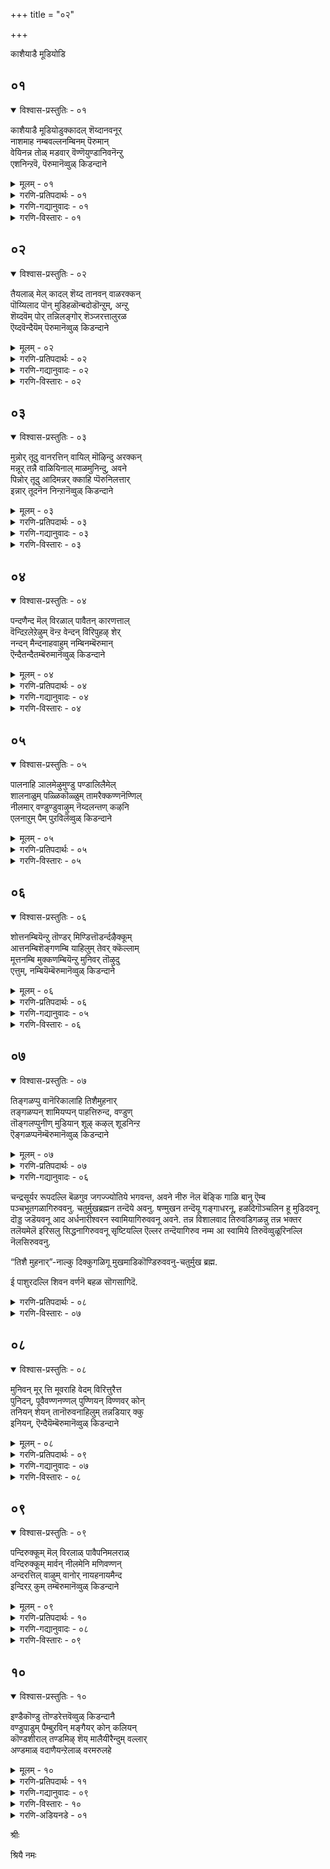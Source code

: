 +++
title = "०२"

+++

काशैयाडै मूडियोडि

## ०१

<details open><summary>विश्वास-प्रस्तुतिः - ०१</summary>

काशैयाडै मूडियोडुक्कादल् शॆय्दानवनूर्  
नाशमाह नम्बवल्लनम्बिनम् पॆरुमान्  
वेयिनन्न तोळ् मडवार् वॆण्णॆयुण्डानिवनॆन्ऱु  
एशनिन्ऱवॆ, पॆरुमानॆव्वुळ् किडन्दाने
</details>

<details><summary>मूलम् - ०१</summary>

काशैयाडै मूडियोडुक्कादल् शॆय्दानवनूर्  
नाशमाह नम्बवल्लनम्बिनम् पॆरुमान्  
वेयिनन्न तोळ् मडवार् वॆण्णॆयुण्डानिवनॆन्ऱु  
एशनिन्ऱवॆ, पॆरुमानॆव्वुळ् किडन्दाने
</details>

<details><summary>गरणि-प्रतिपदार्थः - ०१</summary>

काशै आडै=काषाय वस्त्रदिन्द, मूडि=मुच्चिकॊण्डु, ओडि=ओडिबन्दु, कादल् शॆय्दान् अवन्=प्रेमिसलु यत्निसिद अवन, ऊर्=ऊराद लकॆयु, नाशम् आह=नाशवागुवन्तॆ, नम्बवल्ल=सङ्कल्पिसिद, नम्बि=परिपूर्णनाद, नम् पॆरुमान्=नम्म स्वामियन्नु, वेयिन् अन्न=बिदिरिन हागॆ, तोळ्=तोळुगळुळ्ळ, मडवार्=हॆङ्गसरु, वॆण्णॆय् उण्डान् इवन्=बॆण्णॆयन्नुण्ड इवनु, ऎन्ऱु=ऎन्दु, एशनिन्ऱ=हास्य माडुवन्तॆ निन्तिरुव, ऎम् पॆरुमान्=नम्म स्वामियु, ऎव्वुळ्=ऎव्वुळ् ऎम्बल्लि, किडन्दाने=नॆलसिरुवनल्ल\!
</details>

<details><summary>गरणि-गद्यानुवादः - ०१</summary>

काषायवस्त्रदिन्द मुच्चिकॊण्डु, ओडिबन्दु, प्रेमिसलु यत्निसिद अवन ऊराद लङ्कॆयु नाशवागुवन्तॆ सङ्कल्पिसिद परिपूर्णवाद नम्म स्वामियन्नु बिदिरिन हागॆ तोळुगळुळ्ळ हॆङ्गसरु “इवनु बॆण्णॆयुण्ड” ऎन्दु हास्य माडुवन्तॆ नम्म स्वामियु ऎव्वुळ् ऎम्बल्लि नॆलसिरुवनल्ल\!\(१\)
</details>

<details><summary>गरणि-विस्तारः - ०१</summary>

राक्षसन सहजगुणवाद कपटदिन्द तन्नन्नु काषायवस्त्रभूषणगळिन्द मरॆमाडिकॊण्डु, तानॊब्ब साधुसन्यासि ऎम्बन्तॆ काणिसिकॊण्डवनु रावणासुर, अवनु हागॆ आतरदिन्द बन्दद्दु पञ्चवटिगॆ. वनवासिगळागि अल्लि तङ्गिद्द राम,लक्ष्मण,सीतॆयरिद्द पर्णकुटिगॆ. मारीचन सहायदिन्द रावणनु रामलक्ष्मणरन्नु वञ्चिसि काडिनल्लि बलुदूरक्कॆ कळुहिसिबिट्टु पर्णकुटियल्लि एकाङ्गिनियागिद्द सीतॆयन्नु कद्दु लङ्कॆगॆ कॊण्डॊय्दु अल्लि अवळन्नु सॆरॆयल्लिरिसि, अवळन्नु तन्न प्रेयसियागि ऒलिसिकॊळ्ळलु यत्निसिदनु. धर्मपत्नियन्नु कळॆदुकॊण्ड श्रीरामनु लङ्कॆयन्नु नाशमाडुवुदागि सङ्कल्पिसि हागॆये नडसि, सीतॆयन्नु सॆरॆवासदिन्द बिडुगडॆ माडिदनु. ई पाशुरद मॊदल ऎरडु सालुगळल्लि बरुव श्रीरामावतारद वैभव इदु.

पाशुरद कडॆय ऎरडु सालुगळल्लि कृष्णावतारद प्रसङ्गद सूचनॆयिदॆ. बिदिरिनन्तॆ सरळवाद उद्दनाद सुन्दरवाद तोळुगळवरु नन्दगोकुलद गॊल्लतियरु. भगवन्तनु नन्दगोकुलदल्लि बालकृष्णनागि बॆळॆयुत्तिरुवाग अल्लिन ऒन्दॊन्दु मनॆगू नुग्गि, शेखरिसिट्टिद्द बॆण्णॆयन्नु कद्दु तिन्नुत्तिद्दद्दु अवन ऒन्दु वैशिष्ट्य.

अदरिन्द अवनु गॊल्लतिय दूरिगॆ चाडिगॆ गुरियागुत्तिद्द.

सत्यपराक्रमनागि, “वीर राघवनागि”, हॆसरान्त भगवन्तनु ईग दक्षिण भारतद पवित्रक्षेत्रगळल्लि प्न्दाद “तिरुवॆव्वुळूरु” ऎम्बल्लि वीरराघव ऎम्ब हॆसरिन अर्चावतारियागि नॆलॆगॊण्डिद्दानॆ. अन्थवनु “बॆण्णॆ कद्दु तिन्दनॆम्ब अपहास्यक्कॆ गुरियागुवुदे? इदु भगवन्तन हिरिमॆगॆ तक्कद्दे?

हिन्दिन कॆलवु तिरुमॊऴिगळल्लि आऴ्वाररु तिरुवॆङ्कटाचलपतिय सन्निधियल्लि भजिसिदरु.ईग अवरु तिरुवॆव्वुळूरु ऎम्बल्लि वीरराघवस्वामिय सेवॆयल्लि तॊडगिद्दारॆ.
</details>

## ०२

<details open><summary>विश्वास-प्रस्तुतिः - ०२</summary>

तैयलाळ् मेल् कादल् शॆय्द तानवन् वाळरक्कन्  
पॊय्यिलाद पॊन् मुडिहळॊन्बदोडॊन्ऱुम्, अन्ऱु  
शॆय्दवॆम् पोर् तन्निलङ्गोर् शॆञ्जरत्तालुरळ  
ऎय्दवॆन्दैयॆम् पॆरुमानॆव्वुळ् किडन्दाने
</details>

<details><summary>मूलम् - ०२</summary>

तैयलाळ् मेल् कादल् शॆय्द तानवन् वाळरक्कन्  
पॊय्यिलाद पॊन् मुडिहळॊन्बदोडॊन्ऱुम्, अन्ऱु  
शॆय्दवॆम् पोर् तन्निलङ्गोर् शॆञ्जरत्तालुरळ  
ऎय्दवॆन्दैयॆम् पॆरुमानॆव्वुळ् किडन्दाने
</details>

<details><summary>गरणि-प्रतिपदार्थः - ०२</summary>

तैयल् आळ्=सौन्दर्यवे रूपवादवळ, मेल्=मेलॆ, कादल् शॆय्द=कामिसिद, तानवन्=राक्षसनाद, वाळ् अरक्कन्=खड्गवन्नु आयुधवन्नागि उळ्ळ रावणन, पॊय् इलाद=निजवाद, पॊन् मुडिहळ् ऒन्बदनोडु ऒन्ऱु= चिन्नदन्थ\(श्रेष्ठवाद\)तलॆगळन्नु हत्तन्नू, अन्ऱु=आग, शॆय्द=नडसिद, वॆम् पोर् तन्निल्=तीक्ष्णवाद युद्धदल्लि अङ्गु=अल्लि, ओर्=अद्वितीयवाद, शॆम् शरत्ताल्=क्रूरवाद बाणदिन्द, उरळ=उरुळुवन्तॆ, ऎय्द=प्रयोगिसिद, ऎन्दै=स्वामियाद\(तन्दॆयाद\)ऎम् पॆरुमान्= नम्म स्वामियु, ऎव्वुळ्=तिरुवॆव्वुळूरिनल्लि, किडन्दाने=नॆलसिरुवनल्ल\!
</details>

<details><summary>गरणि-गद्यानुवादः - ०२</summary>

सौन्दर्यवे रूपवादवळ मेलॆ कामिसिद राक्षसनाद खड्गायुधवुळ्ळ \(खड्गपाणियाद\) रावणन निजवाद श्रेष्ठवाद हत्तुतलॆगळन्नू अन्दु नडसिद तीक्ष्णवाद युद्धदल्लि, अल्लि अद्वितीयवाद ऒन्दु क्रूरवाद बाणदिन्द उरुळुवन्तॆ प्रयोगिसिद नम्म स्वामियु तिरुवॆव्वुळूरिनल्लि नॆलसिरुवनल्ल\!\(२\)
</details>

<details><summary>गरणि-विस्तारः - ०२</summary>

सौन्दर्यवे रूपवॆत्तवळु सीतादेवि. अवळन्नु कामिसिदवनु राक्षसराजनाद रावणासुर. अवन आयुध खड्ग. श्रीरामनु सीतॆगागि लङ्कॆगॆ होगि अल्लि नडॆद तीक्ष्णयुद्धदल्लि रावणन चिन्नद किरीटगळिन्द अलङ्कृतवाद हत्तुतलॆगळू उरुळिबीळुवन्तॆ साटियिल्लद ऒन्दु बाणवन्नु प्रयोगिसिदनु. आ वीरराघवने ईग तिरुवॆव्वुळूरिनल्लि नॆलसिरुवुदु.

“ऎव्वुळ् किडन्दाने- ऎम्बुदन्नु “याव हृदयान्तराळदल्लि नॆलसिद्दानॆ?”ऎन्दु अर्थ माडबहुदु ऎन्निसुत्तदॆ. ऎल्लर अन्तरङ्गदल्लू अवनिद्दानॆ ऎन्दु अर्थवागुवुदु.
</details>

## ०३

<details open><summary>विश्वास-प्रस्तुतिः - ०३</summary>

मुन्नोर् तूदु वानरत्तिन् वायिल् मॊऴिन्दु अरक्कन्  
मन्नूर् तन्नै वाळियिनाल् माळमुनिन्दु, अवने  
पिन्नोर् तूदु आदिमन्नर् क्काहि प्पॆरुनिलत्तार्  
इन्नार् तूदनॆन निन्ऱानॆव्वुळ् किडन्दाने
</details>

<details><summary>मूलम् - ०३</summary>

मुन्नोर् तूदु वानरत्तिन् वायिल् मॊऴिन्दु अरक्कन्  
मन्नूर् तन्नै वाळियिनाल् माळमुनिन्दु, अवने  
पिन्नोर् तूदु आदिमन्नर् क्काहि प्पॆरुनिलत्तार्  
इन्नार् तूदनॆन निन्ऱानॆव्वुळ् किडन्दाने
</details>

<details><summary>गरणि-प्रतिपदार्थः - ०३</summary>

मुन्=हिन्दॆ ऒन्दु कालदल्लि, ओर् तूदु=ऒन्दु दौत्यवन्नु, वानरत्तिन्=कपिय, वायिल्=मूलक, मॊऴिन्दु=कळुहिसि, अरक्कन्=राक्षसन, मन्=प्रसिद्धवाद, ऊर् तन्नै=ऊरन्नु, वाळियिनाल्=अम्बिनिन्द, माळ=संहरिसलु, मुनिन्दु=कडुकोपगॊण्डु, अवने=अवने, पिन्=अनन्तर, ओर् तूदु=ऒन्दु दौत्यवन्नु, आदिमन्नर् क्कू आहि=आदिराजरिगागॊ नडसि, पॆरु=विस्तारवाद, निलत्तार्=भूमियवरु, इन्नार्=इन्नु यार, तूदन् ऎन=दूतनो ऎन्नुवन्तॆ, निन्ऱान्=सिद्धवागि निन्तिरुव स्वामियु,ऎव्वुळ्=तिरुवॆव्वुळूरिनल्लि, किडन्दाने=नॆलसिरुवनल्ल\!
</details>

<details><summary>गरणि-गद्यानुवादः - ०३</summary>

हिन्दॆ ऒन्दु कालदल्लि कपिय मूलक ऒन्दु दौत्यवन्नु कळुहिसि, राक्षसन प्रसिद्धवाद ऊरन्नु बाणदिन्द संहरिसि\(नाशपडिस\)लु कडुकोपगॊण्ड, अवने अनन्तर आदिराजरिगागि मत्तॊन्दु दौत्यवन्नु नडसि ईग विस्तारवाद भूमियवरु इन्नार दूतनागुवनो ऎन्नुवन्तॆ सिद्धवागि स्वामियु तिरुवॆव्वुळूरिनल्लि नॆलसिरुवनल्ल\!\(३\)
</details>

<details><summary>गरणि-विस्तारः - ०३</summary>

हिन्दॆ, त्रेतायुगदल्लि भगवन्तनु श्रीरामनागि अवतरिसिदाग, वानर श्रेष्ठनाद हनुमन्तनन्नु तन्न परवाद दूतनन्नागि लङ्कॆगॆ कळुहिसिद्दु. राम दूतनु समुद्रवन्नु हारि, लङ्कॆगॆ होगि, अशोकवनदल्लि सीतादेवियन्नु कण्डु आकॆगॆ श्रीरामन सौख्यद सुद्दियन्नु मुट्टिसिदनु. अनन्तर रामदूतन महत्वॆवॆष्टॆन्दु लङ्कॆयवरिगॆ अरिवुण्टुमाडलु अशोवनवन्नु मुरिदुनाशमाडि, लङ्कॆयन्ने सुट्टु सीतादेवियिन्द चूडामणियन्नु तन्दु श्रीरामनिगॆ मुट्टिसि नडॆद विषयवन्नॆल्ला विवरवागि श्रीरामनल्लि अरिकॆ माडिकॊण्डनु. अदर फलवागि श्रीरामनु लङ्कॆगॆ धाळियिट्टु. राजनाद रावणनन्नु तन्न साटियिल्लद बाणदिन्द कॊन्दु हाकिदनु.

अनन्तर द्वापरयुगदल्लि, भगवन्तने दौत्यनडसलु निन्तनु. पाण्डवरु कौरवरिगॆ वैषम्य बॆळॆदाग, पाण्डवर् परवागि कौरवरॊडनॆ दौत्यनडसिदनु. तन्न दौत्यदिन्द फलविल्लवॆम्बुदन्नरितु हिन्तिरुगिदनु. अदर फलवागि बन्दद्दु महाभारत युद्ध. युद्धदल्लि स्वामिये स्वतः अर्जुनन सारथ्यवन्नु नडसिदनु. युद्धदल्लि नरमेधवे नडॆदुहोयितु. कौरवरॆल्लरू हतरादरु. पाण्डवरिगॆ न्याय दॊरॆयितु. भगवन्तन दौत्यद फलवे इदु\!

ईग कलियुग. ई विस्तारवाद भूमण्डलदल्लि भगवन्तनु इन्नार परवागि दौत्यनडसलु, तिरुवॆव्वुळूरिनल्लि नॆलसि, निन्तिरुवन्तिदॆ. मानव कुलक्के उपकारकनागि स्वामियु निन्तिद्दानल्ल\! भगवन्तन वात्सल्य ऎष्टु हिरिदु\! ऎनुत्तारॆ आऴ्वाररु\!

“याव कालदल्लि धर्मक्कॆ ग्लानियुण्टागुत्तदॆयो, अधर्म हॆच्चिकॊळ्ळुत्तदॆयो, आग धर्मवन्नुद्धरिसलु अधर्मवन्नु तुण्डरिसलु नानु युगयुगदल्लियू अवतारवॆन्नुत्तेनॆ”-ऎन्दु भगवन्तन आश्वासनॆयन्नु आऴ्वाररु इल्लि नॆनपु माडिकॊळ्ळुत्तिद्दारो, हेगो\!
</details>

## ०४

<details open><summary>विश्वास-प्रस्तुतिः - ०४</summary>

पन्दणैन्द मॆल् विरळाल् पावैतन् कारणत्ताल्  
वॆन्दिऱलेऱेऴुम् वॆन्ऱ वेन्दन् विरिपुहऴ् शेर्  
नन्दन् मैन्दनाहवाहुम् नम्बिनम्बॆरुमान्  
ऎन्दैतन्दैतम्बॆरुमानॆव्वुळ् किडन्दाने
</details>

<details><summary>मूलम् - ०४</summary>

पन्दणैन्द मॆल् विरळाल् पावैतन् कारणत्ताल्  
वॆन्दिऱलेऱेऴुम् वॆन्ऱ वेन्दन् विरिपुहऴ् शेर्  
नन्दन् मैन्दनाहवाहुम् नम्बिनम्बॆरुमान्  
ऎन्दैतन्दैतम्बॆरुमानॆव्वुळ् किडन्दाने
</details>

<details><summary>गरणि-प्रतिपदार्थः - ०४</summary>

पन्दु=चॆण्डन्नु, अणैन्द=सिद्धवागि उळ्ळ, मॆल् विरलाळ्=मृदुवाद बॆरळुगळुळ्ळवळाद, पावैतन्=कन्निकॆय कारणत्ताल्=कारणदिन्द, वॆम्=क्रूरवाद \(अतिशयवागि\) तिऱल्=शक्तिय, एऱु एऴुम्=एळु वृषभगळन्नु, वॆन्ऱ=गॆद्द, वेन्दन्=राजनू, विरि पुहऴ्=हरडिद कीर्तियिन्द, शेर्=कूडिद \(तुम्बिद\), नन्दन्=नन्दगोपन, मैन्दन् आह=मगनागि, आहुम्=आगिरुव, नम्बि=परिपूर्णनू, नम्बॆरुमान्=नमगॆ स्वामियू, ऎन्दैतन्दै=नम्म तन्दॆयू, तम्बॆरुमान्=नम्म नायकनू, ऎव्वुळ्=तिरुवॆव्वुळूरल्लि, किडन्दाने=नॆलसिरुववने\!
</details>

<details><summary>गरणि-गद्यानुवादः - ०४</summary>

चॆण्डन्नु सिद्धवागि हिडिदिरुव मृदुवाद बॆरळुगळुळ्ळवळाद कन्निकॆय कारणदिन्द अतिशयवाद शक्तिय एळुवृषभगळन्नु गॆद्द राजनू, हरडिद कीर्तियिन्द कूडिद नन्दगोपन मगनागि आगिरुव परिपूर्णनू, नमगॆ स्वामियू नम्म तन्दॆयू नम्म नायकनू तिरुवॆव्वुळूरल्लि नॆलसिरुववने\! \(४\)
</details>

<details><summary>गरणि-विस्तारः - ०४</summary>

तन्नन्नु यारु पडॆयुवरो, तन्न निमित्तवागि फणवागि इट्टिद्द एळुगूळिगळन्नु यारु जयिसुवरो ऎन्दु कादुकुळितिद्द कन्निकॆयु सत्यॆ\(नीळादेवि\) ऎम्बवळु. नन्दगोपन मगनागि अवतरिसिद परिपूर्णनाद श्रीकृष्णनु आ गूळिगळन्नु गॆद्दु अवळ कैहिडिदनु. हिन्दिन पाशुरदल्लि “इन्नारिगागि” ऎम्बुदन्नु इल्लि सूचिसुत्तारो, आऴ्वाररु, काणॆ\! आ भगवन्तने ऎल्लर उद्धारक्कागि ईग तिरुवॆव्वुळूरल्लि नॆलसिद्दानॆ.
</details>

## ०५

<details open><summary>विश्वास-प्रस्तुतिः - ०५</summary>

पालनाहि ञालमेऴुमुण्डु पण्डालिलैमेल्  
शालनाळुम् पळ्ळिकॊळ्ळुम् तामरैक्कण्णनॆण्णिल्  
नीलमार् वण्डुण्डुवाऴुम् नॆय्दलन्तण् कऴनि  
एलनाऱुम् पैम् पुऱविलॆव्वुळ् किडन्दाने
</details>

<details><summary>मूलम् - ०५</summary>

पालनाहि ञालमेऴुमुण्डु पण्डालिलैमेल्  
शालनाळुम् पळ्ळिकॊळ्ळुम् तामरैक्कण्णनॆण्णिल्  
नीलमार् वण्डुण्डुवाऴुम् नॆय्दलन्तण् कऴनि  
एलनाऱुम् पैम् पुऱविलॆव्वुळ् किडन्दाने
</details>

<details><summary>गरणि-प्रतिपदार्थः - ०५</summary>

पालन् आहि=ऎळॆय मगुवागि, ञालम् एऴुम् उण्डु=एळुलोकगळन्नू कबळिसि, पण्डु=बहळ हिन्दिन कालदल्लि, आल् इलैमेल्=आलदॆलॆय मेलॆ, शालनाळुम्=बहुकालदवरॆगू, पळ्ळिकॊळ्ळुम्=निद्रिसिद, तामरैक्कण्णन्=तावरॆयन्तॆ कण्णुळ्ळवनु, ऎळ् इल्=लॆक्कविल्लदष्टु, नीलम्=नैदिलॆ हूविनल्लि, आर्=तङ्गिद्दु, वण्डु=दुम्बिगळु, उण्डु-\(मधुवन्नु\)कुडिदु, वाऴुम्=बाळुवन्थ, नॆय्दल् कऴनि=कन्नैदिलॆय गद्दॆगळन्नू, एलम्=परिमळवु, नाऱुम्=बीसुत्तिरुव\(हरडिरुव\) पै=हरडिरुव, पुऱविल्=तोपुगळुळ्ळ, ऎव्वुळ्=तिरुवॆव्वुळूरिनल्लि, किडन्दाने=नॆलसिरुववने\!
</details>

<details><summary>गरणि-विस्तारः - ०५</summary>

बहळ हिन्दिन कालदल्लि, एळुलोकगळन्नू कबळिसि, ऎळॆय मगुवागि आलद ऎलॆय मेलॆ बहुकालदवरॆगू मलगि निद्रिसिद तावरॆयन्तॆ कण्णुळ्ळवनु, लॆक्कविल्लदष्टु नैदिलॆ हूगळल्लि तङ्गिद्दु दुम्बिगळु मधुवन्नुण्डु बाळुवन्थ कन्नैदिकॆय गद्दॆगळन्नू परिमळवु तुम्बि बीसुत्तिरुव तोपुगळन्नू उळ्ळ तिरुवॆव्वुळूरिनल्लि नॆलसिरुववने\!

भगवन्तन प्रळयकालद व्यापारवन्नु मॊदलु ऎरडु पादगळल्लि हेळलागिदॆ. कडॆय ऎरडु पादगळल्लि तिरुवॆव्वुळूरिन प्रकृतिसौन्दर्यवन्नु विवरिसि हेळलागिदॆ.
</details>

## ०६

<details open><summary>विश्वास-प्रस्तुतिः - ०६</summary>

शोत्तनम्बियॆन्ऱु तॊण्डर् मिण्डित्तॊडर्न्दऴैक्कूम्  
आत्तनम्बिशॆङ्गणम्बि याहिलुम् तेवर् क्कॆल्लाम्  
मूत्तनम्बि मुक्कणम्बियॆन्ऱु मुनिवर् तॊऴुदु  
एत्तुम्, नम्बियॆम्बॆरुमानॆव्वुळ् किडन्दाने
</details>

<details><summary>मूलम् - ०६</summary>

शोत्तनम्बियॆन्ऱु तॊण्डर् मिण्डित्तॊडर्न्दऴैक्कूम्  
आत्तनम्बिशॆङ्गणम्बि याहिलुम् तेवर् क्कॆल्लाम्  
मूत्तनम्बि मुक्कणम्बियॆन्ऱु मुनिवर् तॊऴुदु  
एत्तुम्, नम्बियॆम्बॆरुमानॆव्वुळ् किडन्दाने
</details>

<details><summary>गरणि-प्रतिपदार्थः - ०६</summary>

शोत्तम्=कैमुगियुत्तेनॆ\(नमस्कार\), नम्बि=परिपूर्णने, ऎन्ऱु=ऎन्दु, तॊण्डर्=भक्तरु, मिण्डि=ऒट्टुगूडि, तॊडर्न्दु=सालागि निन्तु, अऴैक्कूम्=कूगि करॆयुव, आत्तन्=आप्तनाद, नम्बि=स्वामियागि, शॆम् कण्=कॆन्दावरॆयन्तॆ कण्णुळ्ळवनु आद, नम्बि=महामहिमनु, आहिलुम्=आदाग्यू,तेवर् क्कू ऎल्लाम्=देवतॆगळिगॆल्ला, मूत्त=हिरियनाद, नम्बि=महनीयनु\(ब्रह्मनु\), मुक्कण् नम्बि=मुक्कण्णनाद महनीयनु, ऎन्ऱु=ऎन्दु, मुनिवर्=महर्षिगळु, तॊऴुदु=नमस्करिसि\(नम्रतॆयिन्द-भयभक्तियिन्द\)एत्तुम्=स्तुतिसुव, नम्बि=महनीयनाद, ऎम्बॆरुमान्=नम्म स्वामियु

ऎव्वुळ्=तिरुवॆव्वुळूरिनल्लि, किडन्दाने=नॆलसिरुववने\!
</details>

<details><summary>गरणि-गद्यानुवादः - ०५</summary>

भक्तरॆल्लरू ऒट्टुगूडि सालागि निन्तु, “परिपूर्णने प्रणामगळु” ऎन्दु कूगिकरॆयुवन्थ आप्तनाद स्वामियागि, कॆन्दावरॆयन्तॆ कण्णुळ्ळवनाद महामहिमनादाग्यू, देवतॆगळॆल्लरिगू हिरियनाद ब्रह्मनिगू मुक्कण्णनिगू स्वामि ऎनिसि, महर्षिगळु भयभक्तियिम्द स्तुतिसुव महामहिमनाद नम्म स्वामियु तिरुवॆव्वुळूरिनल्लि नॆलसिरुववने\! \(६\)
</details>

<details><summary>गरणि-विस्तारः - ०६</summary>

तिरुवॆव्वुळूरिनल्लि नॆलसिरुव स्वामियु सामान्यनेनल्ल. अवनु देवाधिदेवनु\! देवतॆगळिगॆ मात्रवल्लदॆ, अवरिगॆल्ल हिरियनाद चतुर्मुख ब्रह्मनिगू, मुक्कण्णनाद शिवनिगू, महर्षिगळिगू ऎल्लरिगू अवने स्वामियागिरुववनु. सॊबगिन कण्णुगळवनागि, पुण्डरीकाक्षनॆनिसिकॊण्डु, ऎल्लरिम्दलू भयभक्तिय प्रणामगळन्नु स्वीकरिसुववनु अवने, तिरुवॆव्वुळूरिनल्लि भक्तरॆल्लरू ऒट्टुगूडि, सालुकट्टिनिन्तु, तम्मतम्म कैगळन्नु जोडिसि तलॆय मेलक्कॆत्ति हिडिदु मुगियुत्ता, अञ्जलिबद्धरागि, “परिपूर्णने प्रणामगळु”ऎन्दु कूगुव करॆयन्नु बहळ अक्करॆयिन्द स्वीकरिसुव परम आप्तनाद स्वामि अवने\!
</details>

## ०७

<details open><summary>विश्वास-प्रस्तुतिः - ०७</summary>

तिङ्गळप्पु वानॆरिकालाहि तिशैमुहनार्  
तङ्गळप्पन् शामियप्पन् पाहत्तिरुन्द, वण्डुण्  
तॊङ्गलप्पुनीण् मुडियान् शूऴ् कऴल् शूडनिन्ऱ  
ऎङ्गळप्पनॆम्बॆरुमानॆव्वुळ् किडन्दाने
</details>

<details><summary>मूलम् - ०७</summary>

तिङ्गळप्पु वानॆरिकालाहि तिशैमुहनार्  
तङ्गळप्पन् शामियप्पन् पाहत्तिरुन्द, वण्डुण्  
तॊङ्गलप्पुनीण् मुडियान् शूऴ् कऴल् शूडनिन्ऱ  
ऎङ्गळप्पनॆम्बॆरुमानॆव्वुळ् किडन्दाने
</details>

<details><summary>गरणि-प्रतिपदार्थः - ०७</summary>

तिङ्गळ्=चन्द्र, अप्पु=नीरु, वान्=बानु, ऎरि=तेजस्सु, काल्=वायु, आहि=आगि, तिशैमुहनार् तङ्गळ्=नाल्कु दिक्कुगळिगॆ मुखवुळ्ळवन, अप्पन्=तन्दॆ, शामि=षण्मुखस्वामिय, अप्पन्=तन्दॆयाद, पाहत्तु इरुन्द=तन्न देहद ऒन्दु भाग तानागि, वण्डु उण्=दुम्बिगळु मुसुरिरुव, तॊङ्गल्=गॊञ्चलु हूवन्नू, अप्पु=गङ्गॆयन्नुळ्ळ, नीळ्=उद्दवाद दॊड्ड, मुडियान्=जडॆयवनु, शूऴ् कऴल्=विस्तारवाद\(आवरिसिरुव\) पादगळन्नु, शूड=तलॆयल्लि दिरिसलु, निन्ऱ=निन्तिरुव, ऎङ्गळ् अप्पन्=नम्मॆल्लर तन्दॆयाद, ऎम्बॆरुमान्=नम्म स्वामियु, ऎव्वुळ्=तिरुवॆव्वुळूरिनल्लि, किडन्दाने=नॆलसिरुववने\!
</details>

<details><summary>गरणि-गद्यानुवादः - ०६</summary>

चन्द्र,नीरु,बानु,तेजस्सु,वायु-आगि नालु दिक्कुगळिगॆ मुखवुळ्ळवन तन्दॆयागि षण्मुख तन्दॆयू तन्न देहद अर्धभागवे तानागि दुम्बिगळु मुसुरुव गॊञ्चलुहूवन्नू गगॆयन्नु उळ्ळ दॊड्ड जडॆयवन तन्दॆयागि, विस्तारवागि आवरिसिरुव तन्न तिरुवडिगळन्नु तलॆयमेलॆ इरिसलु निन्तिरुववनाद नम्मॆल्लर तन्दॆयाद नम्म स्वामियु तिरुवॆव्वुळूरिनल्लि नॆलसिरुववने\! \(७\)
</details>

चन्द्रसूर्यर रूपदल्लि बॆळगुव जगज्ज्योतिये भगवन्त, अवने नीरु नॆल बॆङ्कि गाळि बानु ऎम्ब पञ्चभूतगळागिरुववनु. चतुर्मुखब्रह्मन तन्दॆये अवनु. षण्मुखन तन्दॆयू गङ्गाधरनू, हळदिगॊञ्चलिन हू मुडिदवनू दॊड्ड जडॆयवनू आद अर्धनारीश्वरन स्वामियागिरुववनू अवने. तन्न विशालवाद तिरुवडिगळन्नु तन्न भक्तर तलॆयमेलॆ इरिसलु सिद्धनागिरुववनू सृष्टियल्लि ऎल्लर तन्दॆयागिरुव नम्म आ स्वामिये तिरुवॆव्वुळूरिनल्लि नॆलसिरुववनु.

“तिशै मुहनार्”-नाल्कु दिक्कुगळिगू मुखमाडिकॊण्डिरुववनु-चतुर्मुख ब्रह्म.

ई पाशुरदल्लि शिवन वर्णनॆ बहळ सॊगसागिदॆ.

<details><summary>गरणि-प्रतिपदार्थः - ०८</summary>

“शामि”=ऎम्बुदक्कॆ “सामवेद”ऎन्दु तिळिदवरु अर्थ माडिद्दारॆ. भगवन्तनु “सामवेद स्वरूपि”ऎन्दु विवरिसिद्दारॆ.
</details>

<details><summary>गरणि-विस्तारः - ०७</summary>

“शूऴ् कऴल् शूड निन्ऱु”- ऎम्बुदरल्लि भगवन्तन त्रिविक्रमावतारद सूचनॆयिदॆ.
</details>

## ०८

<details open><summary>विश्वास-प्रस्तुतिः - ०८</summary>

मुनिवन् मूर् त्ति मूवराहि वेदम् विरित्तुरैत्त  
पुनिदन्, पूवैवण्णनण्णल् पुण्णियन् विण्णवर् कोन्  
तनियन् शेयन् तानॊरुवनाहिलुम् तन्नडियार् क्कु  
इनियन्, ऎन्दैयॆम्बॆरुमानॆव्वुळ् किडन्दाने
</details>

<details><summary>मूलम् - ०८</summary>

मुनिवन् मूर् त्ति मूवराहि वेदम् विरित्तुरैत्त  
पुनिदन्, पूवैवण्णनण्णल् पुण्णियन् विण्णवर् कोन्  
तनियन् शेयन् तानॊरुवनाहिलुम् तन्नडियार् क्कु  
इनियन्, ऎन्दैयॆम्बॆरुमानॆव्वुळ् किडन्दाने
</details>

<details><summary>गरणि-प्रतिपदार्थः - ०९</summary>

मुनिवन्=सङ्कल्पिसुववनु, मूर् त्ति मूवरु आहि=मूवरु मूर्तिगळागि, वेदम्=वेदगळन्नु, विरित्तु=विवरिसि, उरैत्त=हेळिद, पुनिदन्=परम पवित्रनु, पूवै वण्णन्=अगसॆ हूविन बण्णदवनु, अण्णल्=परम पुरुषनु, पुण्णियन्=पुण्यस्वरूपनु, विण्णवर् कोन्=अमररॆल्लर ऒडॆयनु, तनियन्=ऒण्टियादवनु, शेयन्=बलुदूरदल्लिरुववनु, तान्=तानु, ऒरुवन् आहिलुम्=ऒब्बने आदरू तन् अडियार् क्कू=तन्न सेवकरिगॆ, भक्तरिगॆ, इनियन्=प्रियनादवनु, ऎन्दै=नन्न तन्दॆयादवनु, ऎम्बॆरुमान्=नन्न स्वामियादवनु, ऎव्वुळ्=तिरुवॆव्वुळूरिनल्लि, किडन्दाने=नॆलसिरुववने\!
</details>

<details><summary>गरणि-गद्यानुवादः - ०७</summary>

सङ्कल्पिसिरुववनु, मूरु मूर्तिगळादवनु, वेदगळन्नु विवरिसि हेळिद परम पवित्रनु, अगसॆ हूविन बण्णदवनु, परम पुरुषनु, पुण्यस्वरूपनु, अमररॆल्लर ऒडॆयनु, ऒण्टियादवनु, बहुदूरदल्लिरुववनु, तानॊब्बने आदरू तन्न पादसेवकरिगॆ \(भक्तरिगॆ\) परम प्रियनादवनु, नन्न तन्दॆयू नन्न स्वामियू तिरुवॆव्वुळूरिनल्लि नॆलसिरुववने.\(८\)
</details>

<details><summary>गरणि-विस्तारः - ०८</summary>

आऴ्वाररु हिन्दॆ ऒन्दु पाशुरदल्लि भगवन्तनन्नु अवन गुणगळ मूलकवागि अरितुकॊळ्ळबेकॆन्नुव ज्ञानमार्ग कष्टसाध्यवॆन्दू अदक्कॆ बदलागि अर्चास्वरूपनागि पुण्यक्षेत्रगळल्लि नॆलसिरुव स्वामिय सेवॆयन्नु भक्तियिन्द माडुव मार्गवे बहळ सुलभवॆन्दू हेळिद्दारॆ. ई पाशुरदल्लि अवरु भगवन्तन गुणस्वभावगळन्नू अवुगळ मूलक भगवन्तन नानामुखवाद हिरिमॆयन्नू ऒत्ति हेळुत्तिद्दारॆ.

भगवन्तनन्नु सुलभवागि अरितुकॊळ्ळुवन्तॆ हेगॆहेगॆ हेळबहुदो हागॆल्ला कॆलवे पदगळल्लि, आऴ्वाररु वर्णिसुत्तारॆ.

“मुनिवन्”- ऎन्दरॆ मौनवागि ध्यान माडुववनु. भगवन्तन विषयदल्लि अदु अवन सङ्कल्प मात्रवे. आ सङ्कल्पदिन्दले स्वामियु यावाग सृष्टिकार्य नडॆयबेको, यावाग लयकार्य नडॆयबेको, ऎष्टु काल अवॆरडर नडुवण स्थिति ऎन्दरॆ रक्षणॆय कार्य नडॆयबेको ऎन्दु निर्धरिसुत्तानॆ.

ताने सङ्कल्पिसिद आ मूरु कार्यगळन्नु नडसुवुदक्कागि ताने मूरु रूपगळगुत्तानॆ. चतुर्मुख ब्रह्मनागि सृष्टिकार्यवन्नु नडसुवनु. विष्णुस्वरूपनागि आ सृष्टियन्नॆल्ला नॆलॆगॊळिसुवनु. कडॆगॆ, रुद्रनागि ऎल्लवन्नू नाशगॊळिसुवनु.

भगवन्तनु मॊदलु ब्रह्मनिगॆ वेदगळन्नु अरिवु माडिकॊट्टद्दु नारदमहर्षिगॆ, अनन्तर वेदगळन्नु हंसरूपियागि विवरिसि हेळिदनु. बळिक, अर्जुननन्नु निमित्तवागि माडिकॊण्डु, भूलोकदवरॆल्लर उद्धारक्कागि आ वेदगळन्नु भगवद्गीतॆय रूपदल्लि विवरिसि हेळिदनु.

पुरुषरल्लि परमनागि, ऎल्ल जीवरू आश्रयिसुवन्थ परमपुरुषनु स्वामि. आकर्षकवाद अतिविशिष्टवाद अगसॆहूविन बण्णदवनु स्वामि. सद्गुणगळीगॆल्ल आकरवागि, सकल कल्याणगुणगळु ऒट्टुगूडि मॆरॆयुव पुण्यस्वरूपनु स्वामि.

भगवन्तनु “तनियन्”-परिपूर्णनु. अल्लदॆ अवनॊब्बने\! साटिये इल्लदवनु. यारिगू ऎटुकदष्टु दूरदल्लिरुववनु. देवाधिदेवनागि ऎल्ल अमररिगू ऒडॆयनु स्वामि.

भक्तर विषयदल्लि अवनु प्रियतमनु. भगवन्तनु ऎल्लरिगू तन्दॆ. अवनु ऎल्लरिगू स्वामियू हौदु.

तिरुवॆव्वुळूरिनल्लि अर्चावतारियागिरुववनू अवने\!
</details>

## ०९

<details open><summary>विश्वास-प्रस्तुतिः - ०९</summary>

पन्दिरुक्कूम् मॆल् विरलाळ् पावैपनिमलराळ्  
वन्दिरुक्कूम् मार्वन् नीलमेनि मणिवण्णन्  
अन्दरत्तिल् वाऴुम् वानोर् नायहनायमैन्द  
इन्दिरऱ् कुम् तम्बॆरुमानॆव्वुळ् किडन्दाने
</details>

<details><summary>मूलम् - ०९</summary>

पन्दिरुक्कूम् मॆल् विरलाळ् पावैपनिमलराळ्  
वन्दिरुक्कूम् मार्वन् नीलमेनि मणिवण्णन्  
अन्दरत्तिल् वाऴुम् वानोर् नायहनायमैन्द  
इन्दिरऱ् कुम् तम्बॆरुमानॆव्वुळ् किडन्दाने
</details>

<details><summary>गरणि-प्रतिपदार्थः - १०</summary>

पन्दु=चॆण्डन्नु, इरुक्कूम्=हिडिदिरुव, मॆल् विरलाळ्=मृदुवाद बॆरळुगळुळ्ळवळाद, पावै=कन्यॆयाद, पनि मलराळ्=तम्पाद तावरॆहूविनल्लि हुट्टिदवळु, वन्दु=बन्दु, इरुक्कूम्=नॆलसुव, मार्वन्=ऎदॆयुळ्ळवनु, नीलमेनि=नीलिय देहद, मणिवण्णन्-इन्द्रनीलमणिय बण्णदवनु

अन्दरत्तिल्=स्वर्गदल्लि, वाऴुम्=वासिसुव, वानोर्=देवतॆगळ, नायहन्=नायकनु, आय्=आगि, अमैन्द=इरुव, इन्दुरऱ् कुम् तम्=देवेन्द्रनिगू पॆरुमान्=स्वामियादवनु, ऎव्वुळ्=तिरुवॆव्वुळूरिनल्लि, किडन्दाने=नॆलसिरुववने\!
</details>

<details><summary>गरणि-गद्यानुवादः - ०८</summary>

चॆण्डन्नु हिडिदिरुव मृदुवाद बॆरळुगळुळ्ळवळाद कमल पुष्पदल्लि हुट्टिदवळाद कन्यॆयन्नु ऎदॆयल्लि उळ्ळवनु, अच्च इन्द्रिनीलमणिय बण्णदवनु, स्वर्गवासिगळाद देवतॆगळ नायकनागिरुव देवेन्द्रनिगू स्वामियादवनु तिरुवॆव्वुळूरिनल्लि नॆलसिरुववने\!\(९\)
</details>

<details><summary>गरणि-विस्तारः - ०९</summary>

तावरॆहूविनल्लि हुट्टिद कन्यॆ लक्ष्मीदेवि. आ लक्ष्मीदेवियन्नु तन्न वक्षस्थलदल्लिये नित्यवासिनियन्नागि माडिकॊण्डिरुववनू, दिव्यवाद इन्द्रनीलमणिय बण्णद कान्तियुळ्ळवनू, देवतॆगळिगॆ ऒडॆयनाद देवेन्द्रनिगू स्वामियाद भगवन्तनु तिरुवॆव्वुळूरिनल्लि नॆलसिद्दानॆ-ऎन्नुत्तारॆ आऴ्वाररु.
</details>

## १०

<details open><summary>विश्वास-प्रस्तुतिः - १०</summary>

इण्डैकॊण्डु तॊण्डरेत्तवॆव्वुळ् किडन्दानै  
वण्डुपाडुम् पैम्बुऱविन् मङ्गैयर् कोन् कलियन्  
कॊण्डशीराल् तण्डमिऴ् शॆय् मालैयीरैन्दुम् वल्लार्  
अण्डमाळ् वदाणैयन्ऱेलाळ् वरमरुलहे
</details>

<details><summary>मूलम् - १०</summary>

इण्डैकॊण्डु तॊण्डरेत्तवॆव्वुळ् किडन्दानै  
वण्डुपाडुम् पैम्बुऱविन् मङ्गैयर् कोन् कलियन्  
कॊण्डशीराल् तण्डमिऴ् शॆय् मालैयीरैन्दुम् वल्लार्  
अण्डमाळ् वदाणैयन्ऱेलाळ् वरमरुलहे
</details>

<details><summary>गरणि-प्रतिपदार्थः - ११</summary>

इण्डैकॊण्डु=हूविन हारगळन्नु हिडिदुकॊण्ड, तॊण्डर्=भक्तरु, एत्त=स्तुतिसुवन्थ, ऎव्वुळ् किडन्दानै=तिरुवॆव्वुळूरिनल्लि नॆलसिरुव भगवन्तनन्नु कुरितु, वण्डुपाडुम्=दुम्बिगळु हाडुव, पैपुऱविल्=विशालवाद तोपुगळुळ्ळ, मङ्गैयर्=मङ्गैनाडिनवर, कोन् कलियन्=ऒडॆयनाद कलियन् ऎम्बवनु, कॊण्ड=पडॆदिरुव, शीराल्=\(भगवद्गुणानुभववॆम्ब\)ऐश्वर्यदिन्द, तण् तमिऴ् शॆय्=तम्पाद\(हितवाद\)तमिळिनिन्दाद, मालै=पाशुरमालॆयाद, ईरैन्दुम्=हत्तन्नू, वल्लार्=बल्लवरु, अण्डम्=भूमण्डलवन्नु, आळ्वदु आणै=आळुवुदु निश्चय, अन्ऱे=हागल्लदिद्दरॆ, आळ्वर् अमरुलहे=अमरर लोकवन्ने आळुवरु.
</details>

<details><summary>गरणि-गद्यानुवादः - ०९</summary>

हूविन हारगळन्नु हिडिदुकॊण्डु भक्तरु स्तुतिसुवन्थ तिरुवॆव्वुळूरिनल्लि नॆलसिरुव भगवन्तनन्नु कुरितु दुम्बिगळु हाडुव विशालवाद तोपुगळुळ्ळ मङ्गैनाडिनवर ऒडॆयनाद कलियन् ऎम्बुवनु पडॆदिरुव ऐश्वर्यदिन्द हितवाद तमिळिनिन्दाद हत्तुपाशुरमालॆयन्नु बल्लवरु भूमण्डलवन्नाळुवुदु निश्चय- हागल्लदिद्दरॆ अमरर लोकवन्ने आळुवरु.\(१०\)
</details>

<details><summary>गरणि-विस्तारः - १०</summary>

सकल कल्याण गुणविभूतिगळ निधि भगवन्त. दयॆये मूर्तिवॆत्तवळाद श्रीदेवियन्नु तन्न नित्यानुपायिनियन्नागि माडिकॊण्डु तन्न वक्षस्थलदल्लिये इरिसिकॊण्डिद्दानॆ. भक्तर सेवॆयन्नु अङ्गीकरिसि अवरन्नु अनुग्रहिसुवुदक्कागिये स्वामियु तिरुवॆव्वुळूरु मुन्ताद पवित्रक्षेत्रगळल्लि अर्चावतारियागि नॆलसिद्दानॆ. सकल सम्पद्भरितनाद आ स्वामियन्नु कुरितु तिरुमङ्गै आऴ्वाररु हाडुत्तिद्दारॆ. आऴ्वाररु ऐश्वर्यवन्नु पडॆदवरे, भगवद्गुणानुभववे अवर महदैश्वर्य. अदन्नु बळसिकॊण्डु ई हत्तुपाशुरगळ मालॆयन्नु, भक्तरु हूविन हारगळन्नु हिडिदु भगवन्तनिगॆ अर्पिसलु कातररागिरुव हागॆये भगवन्तनिगॆ आदरदिन्द अर्पिसुत्तिद्दारॆ. भगवन्तन गुणातिशयगळन्नु अरितुकॊळ्ळलु ई पाशुरगळु सहायवागुत्तवॆ. इनिदाद तमिळिनल्लि रचिसिरुव ई पाशुरगळन्नु चॆन्नागि बल्लवरु भूमिय मेलॆ कीर्तिवन्तरागि बाळुत्तारॆ. भूमियमेलॆण जीवनवु नीडुव सुखवन्नु तृणीकरिसुवष्टु उत्कृष्टवाद शाश्वतवाद सुखभोगगळु अवरिगॆ लभिसुवुदरिन्द अवरु “भूमण्डलवन्ने आळुत्तारॆ”, अनन्तर अवरु अमररागुवुदु खण्डित. अमर लोकदल्लियू सह भगवन्तनिगॆ अवरु निकटभक्तरागि, कीर्तियन्नु गळिसुत्तारॆ. इदु आऴ्वारर सदाशय.
</details>

<details><summary>गरणि-अडियनडे - ०१</summary>

काशै, तैयर्, मुन्, पन्दणै, पालन्, शोत्तम्, तिङ्गळ्, मुनिवन्, पन्दु, इण्डै\(विल्\)
</details>

श्रीः

श्रियै नमः
